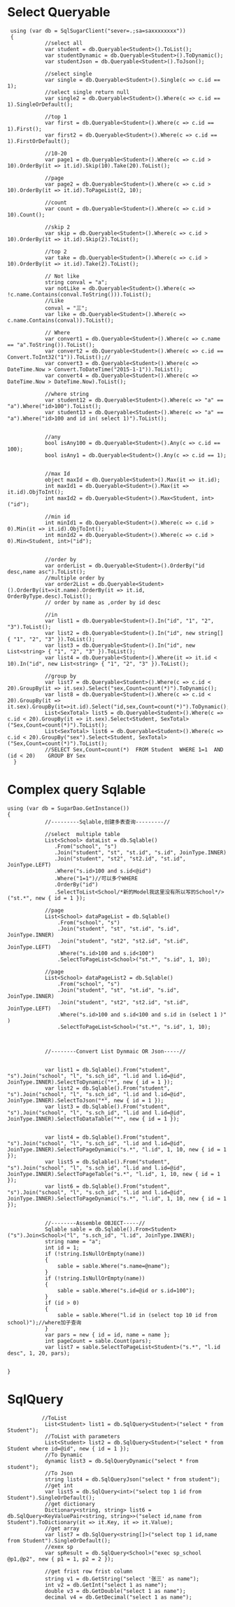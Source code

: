 # Select Queryable<T>


     using (var db = SqlSugarClient("sever=.;sa=saxxxxxxxx"))
     {
                //select all
                var student = db.Queryable<Student>().ToList();
                var studentDynamic = db.Queryable<Student>().ToDynamic();
                var studentJson = db.Queryable<Student>().ToJson();

                //select single
                var single = db.Queryable<Student>().Single(c => c.id == 1);
                //select single return null
                var single2 = db.Queryable<Student>().Where(c => c.id == 1).SingleOrDefault();

                //top 1
                var first = db.Queryable<Student>().Where(c => c.id == 1).First();
                var first2 = db.Queryable<Student>().Where(c => c.id == 1).FirstOrDefault();

                //10-20
                var page1 = db.Queryable<Student>().Where(c => c.id > 10).OrderBy(it => it.id).Skip(10).Take(20).ToList();

                //page
                var page2 = db.Queryable<Student>().Where(c => c.id > 10).OrderBy(it => it.id).ToPageList(2, 10);

                //count
                var count = db.Queryable<Student>().Where(c => c.id > 10).Count();

                //skip 2
                var skip = db.Queryable<Student>().Where(c => c.id > 10).OrderBy(it => it.id).Skip(2).ToList();

                //top 2
                var take = db.Queryable<Student>().Where(c => c.id > 10).OrderBy(it => it.id).Take(2).ToList();

                // Not like 
                string conval = "a";
                var notLike = db.Queryable<Student>().Where(c => !c.name.Contains(conval.ToString())).ToList();
                //Like
                conval = "三";
                var like = db.Queryable<Student>().Where(c => c.name.Contains(conval)).ToList();

                // Where
                var convert1 = db.Queryable<Student>().Where(c => c.name == "a".ToString()).ToList();
                var convert2 = db.Queryable<Student>().Where(c => c.id == Convert.ToInt32("1")).ToList();// 
                var convert3 = db.Queryable<Student>().Where(c => DateTime.Now > Convert.ToDateTime("2015-1-1")).ToList();
                var convert4 = db.Queryable<Student>().Where(c => DateTime.Now > DateTime.Now).ToList();

                //where string 
                var student12 = db.Queryable<Student>().Where(c => "a" == "a").Where("id>100").ToList();
                var student13 = db.Queryable<Student>().Where(c => "a" == "a").Where("id>100 and id in( select 1)").ToList();


                //any
                bool isAny100 = db.Queryable<Student>().Any(c => c.id == 100);
                bool isAny1 = db.Queryable<Student>().Any(c => c.id == 1);


                //max Id
                object maxId = db.Queryable<Student>().Max(it => it.id);
                int maxId1 = db.Queryable<Student>().Max(it => it.id).ObjToInt();
                int maxId2 = db.Queryable<Student>().Max<Student, int>("id"); 

                //min id
                int minId1 = db.Queryable<Student>().Where(c => c.id > 0).Min(it => it.id).ObjToInt();
                int minId2 = db.Queryable<Student>().Where(c => c.id > 0).Min<Student, int>("id");


                //order by 
                var orderList = db.Queryable<Student>().OrderBy("id desc,name asc").ToList();
                //multiple order by
                var order2List = db.Queryable<Student>().OrderBy(it=>it.name).OrderBy(it => it.id, OrderByType.desc).ToList();
                // order by name as ,order by id desc

                //in
                var list1 = db.Queryable<Student>().In("id", "1", "2", "3").ToList();
                var list2 = db.Queryable<Student>().In("id", new string[] { "1", "2", "3" }).ToList();
                var list3 = db.Queryable<Student>().In("id", new List<string> { "1", "2", "3" }).ToList();
                var list4 = db.Queryable<Student>().Where(it => it.id < 10).In("id", new List<string> { "1", "2", "3" }).ToList();

                //group by
                var list7 = db.Queryable<Student>().Where(c => c.id < 20).GroupBy(it => it.sex).Select("sex,Count=count(*)").ToDynamic();
                var list8 = db.Queryable<Student>().Where(c => c.id < 20).GroupBy(it => it.sex).GroupBy(it=>it.id).Select("id,sex,Count=count(*)").ToDynamic();
                List<SexTotal> list5 = db.Queryable<Student>().Where(c => c.id < 20).GroupBy(it => it.sex).Select<Student, SexTotal>("Sex,Count=count(*)").ToList();
                List<SexTotal> list6 = db.Queryable<Student>().Where(c => c.id < 20).GroupBy("sex").Select<Student, SexTotal>("Sex,Count=count(*)").ToList();
                //SELECT Sex,Count=count(*)  FROM Student  WHERE 1=1  AND  (id < 20)    GROUP BY Sex 
      }

# Complex query  Sqlable

    using (var db = SugarDao.GetInstance())
    {
                //---------Sqlable,创建多表查询---------//

                //select  multiple table 
                List<School> dataList = db.Sqlable()
                   .From("school", "s")
                   .Join("student", "st", "st.id", "s.id", JoinType.INNER)
                   .Join("student", "st2", "st2.id", "st.id", JoinType.LEFT)
                   .Where("s.id>100 and s.id<@id")
                   .Where("1=1")//可以多个WHERE
                   .OrderBy("id")
                   .SelectToList<School/*新的Model我这里没有所以写的School*/>("st.*", new { id = 1 });

                //page
                List<School> dataPageList = db.Sqlable()
                    .From("school", "s")
                    .Join("student", "st", "st.id", "s.id", JoinType.INNER)
                    .Join("student", "st2", "st2.id", "st.id", JoinType.LEFT)
                    .Where("s.id>100 and s.id<100")
                    .SelectToPageList<School>("st.*", "s.id", 1, 10);

                //page 
                List<School> dataPageList2 = db.Sqlable()
                    .From("school", "s")
                    .Join("student", "st", "st.id", "s.id", JoinType.INNER)
                    .Join("student", "st2", "st2.id", "st.id", JoinType.LEFT)
                    .Where("s.id>100 and s.id<100 and s.id in (select 1 )" )
                    .SelectToPageList<School>("st.*", "s.id", 1, 10);



                //--------Convert List Dynmaic OR Json-----//

                
                var list1 = db.Sqlable().From("student", "s").Join("school", "l", "s.sch_id", "l.id and l.id=@id", JoinType.INNER).SelectToDynamic("*", new { id = 1 });
                var list2 = db.Sqlable().From("student", "s").Join("school", "l", "s.sch_id", "l.id and l.id=@id", JoinType.INNER).SelectToJson("*", new { id = 1 });
                var list3 = db.Sqlable().From("student", "s").Join("school", "l", "s.sch_id", "l.id and l.id=@id", JoinType.INNER).SelectToDataTable("*", new { id = 1 });

               
                var list4 = db.Sqlable().From("student", "s").Join("school", "l", "s.sch_id", "l.id and l.id=@id", JoinType.INNER).SelectToPageDynamic("s.*", "l.id", 1, 10, new { id = 1 });
                var list5 = db.Sqlable().From("student", "s").Join("school", "l", "s.sch_id", "l.id and l.id=@id", JoinType.INNER).SelectToPageTable("s.*", "l.id", 1, 10, new { id = 1 });
                var list6 = db.Sqlable().From("student", "s").Join("school", "l", "s.sch_id", "l.id and l.id=@id", JoinType.INNER).SelectToPageDynamic("s.*", "l.id", 1, 10, new { id = 1 });


                //--------Assemble OBJECT-----//
                Sqlable sable = db.Sqlable().From<Student>("s").Join<School>("l", "s.sch_id", "l.id", JoinType.INNER);
                string name = "a";
                int id = 1;
                if (!string.IsNullOrEmpty(name))
                {
                    sable = sable.Where("s.name=@name");
                }
                if (!string.IsNullOrEmpty(name))
                {
                    sable = sable.Where("s.id=@id or s.id=100");
                }
                if (id > 0)
                {
                    sable = sable.Where("l.id in (select top 10 id from school)");//where加子查询
                }
                var pars = new { id = id, name = name };
                int pageCount = sable.Count(pars);
                var list7 = sable.SelectToPageList<Student>("s.*", "l.id desc", 1, 20, pars);


    }
    
    
# SqlQuery  

               //ToList
                List<Student> list1 = db.SqlQuery<Student>("select * from Student");
                //ToList with parameters
                List<Student> list2 = db.SqlQuery<Student>("select * from Student where id=@id", new { id = 1 });
                //To Dynamic
                dynamic list3 = db.SqlQueryDynamic("select * from student");
                //To Json
                string list4 = db.SqlQueryJson("select * from student");
                //get int
                var list5 = db.SqlQuery<int>("select top 1 id from Student").SingleOrDefault();
                //get dictionary
                Dictionary<string, string> list6 = db.SqlQuery<KeyValuePair<string, string>>("select id,name from Student").ToDictionary(it => it.Key, it => it.Value);
                //get array
                var list7 = db.SqlQuery<string[]>("select top 1 id,name from Student").SingleOrDefault();
                //exex sp
                var spResult = db.SqlQuery<School>("exec sp_school @p1,@p2", new { p1 = 1, p2 = 2 });

                //get frist row frist column
                string v1 = db.GetString("select '张三' as name");
                int v2 = db.GetInt("select 1 as name");
                double v3 = db.GetDouble("select 1 as name");
                decimal v4 = db.GetDecimal("select 1 as name");
